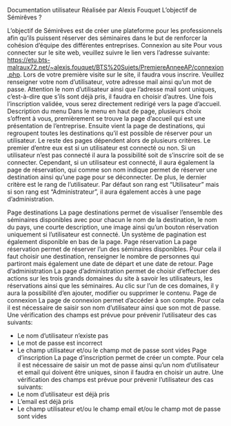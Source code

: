 Documentation utilisateur
Réalisée par Alexis Fouquet
L’objectif de Sémirêves ?

L’objectif de Sémirêves est de créer une plateforme pour les professionnels afin qu’ils puissent réserver des séminaires dans le but de renforcer la cohésion d’équipe des différentes entreprises.
Connexion au site
Pour vous connecter sur le site web, veuillez suivre le lien vers l’adresse suivante: https://etu.bts-malraux72.net/~alexis.fouquet/BTS%20Sujets/PremiereAnneeAP/connexion.php. Lors de votre première visite sur le site, il faudra vous inscrire. Veuillez renseigner votre nom d’utilisateur, votre adresse mail ainsi qu’un mot de passe. Attention le nom d’utilisateur ainsi que l’adresse mail sont uniques, c’est-à-dire que s’ils sont déjà pris, il faudra en choisir d’autres. Une fois l’inscription validée, vous serez directement redirigé vers la page d’accueil.
Description du menu
Dans le menu en haut de page, plusieurs choix s’offrent à vous, premièrement se trouve la page d’accueil qui est une présentation de l’entreprise. Ensuite vient la page de destinations, qui regroupent toutes les destinations qu’il est possible de réserver pour un utilisateur. Le reste des pages dépendent alors de plusieurs critères. Le premier d’entre eux est si un utilisateur est connecté ou non. Si un utilisateur n’est pas connecté il aura la possibilité soit de s’inscrire soit de se connecter. Cependant, si un utilisateur est connecté, il aura également la page de réservation, qui comme son nom indique permet de réserver une destination ainsi qu’une page pour se déconnecter. De plus, le dernier critère est le rang de l’utilisateur. Par défaut son rang est “Utilisateur” mais si son rang est “Administrateur”, il aura également accès à une page d’administration.

Page destinations
La page destinations permet de visualiser l’ensemble des séminaires disponibles avec pour chacun le nom de la destination, le nom du pays, une courte description, une image ainsi qu’un bouton réservation uniquement si l’utilisateur est connecté. Un système de pagination est également disponible en bas de la page.
Page réservation
La page réservation permet de réserver l’un des séminaires disponibles. Pour cela il faut choisir une destination, renseigner le nombre de personnes qui partiront mais également une date de départ et une date de retour.
Page d’administration
La page d’administration permet de choisir d’effectuer des actions sur les trois grands domaines du site à savoir les utilisateurs, les réservations ainsi que les séminaires. Au clic sur l’un de ces domaines, il y aura la possibilité d’en ajouter, modifier ou supprimer le contenu.
Page de connexion
La page de connexion permet d’accéder à son compte. Pour cela il est nécessaire de saisir son nom d’utilisateur ainsi que son mot de passe. Une vérification des champs est prévue pour prévenir l’utilisateur des cas suivants:
- Le nom d’utilisateur n’existe pas
- Le mot de passe est incorrect
- Le champ utilisateur et/ou le champ mot de passe sont vides
Page d’inscription
La page d’inscription permet de créer un compte. Pour cela il est nécessaire de saisir un mot de passe ainsi qu’un nom d’utilisateur et email qui doivent être uniques, sinon il faudra en choisir un autre. Une vérification des champs est prévue pour prévenir l’utilisateur des cas suivants: 
- Le nom d’utilisateur est déjà pris
- L’email est déjà pris
- Le champ utilisateur et/ou le champ email et/ou le champ mot de passe sont vides

